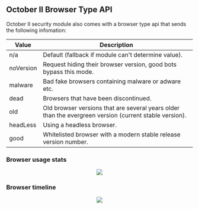 ## October II Browser Type API

October II security module also comes with a browser type api that sends the following infomation:

Value | Description
---|---
n/a | Default (fallback if module can't determine value).
noVersion | Request hiding their browser version, good bots bypass this mode.
malware | Bad fake browsers containing malware or adware etc.
dead | Browsers that have been discontinued.
old | Old browser versions that are several years older than the evergreen version (current stable version).
headLess | Using a headless browser.
good | Whitelisted browser with a modern stable release version number.

### Browser usage stats

<p align="center"><img src="https://github.com/ayumi-cloud/oc-security-module/blob/master/src/assets/images/browser-stats-2019.jpg"></p>

### Browser timeline

<p align="center"><img src="https://github.com/ayumi-cloud/oc-security-module/blob/master/src/assets/images/Timeline_of_web_browsers.svg"></p>
